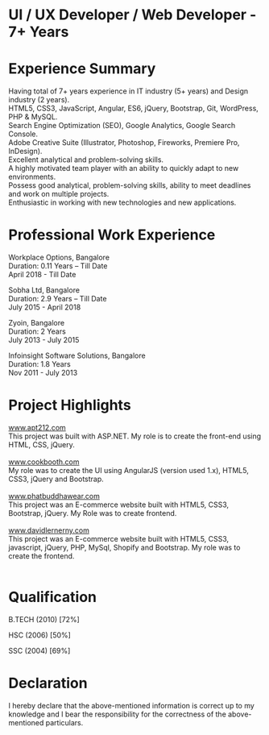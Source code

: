 # UI / UX Developer / Web Developer - 7+ Years

# Experience Summary
Having total of 7+ years experience in IT industry (5+ years) and Design industry (2 years).<br/>
HTML5, CSS3, JavaScript, Angular, ES6, jQuery, Bootstrap, Git, WordPress, PHP & MySQL.<br/>
Search Engine Optimization (SEO), Google Analytics, Google Search Console.<br/>
Adobe Creative Suite (Illustrator, Photoshop, Fireworks, Premiere Pro, InDesign).<br/>
Excellent analytical and problem-solving skills.<br/>
A highly motivated team player with an ability to quickly adapt to new environments.<br/>
Possess good analytical, problem-solving skills, ability to meet deadlines and work on multiple projects.<br/>
Enthusiastic in working with new technologies and new applications.<br/>

# Professional Work Experience
Workplace Options, Bangalore<br/>
Duration:  0.11 Years – Till Date<br/>
April 2018 - Till Date

Sobha Ltd, Bangalore<br/>
Duration:  2.9 Years – Till Date<br/>
July 2015 - April 2018

Zyoin, Bangalore<br/>
Duration:  2 Years<br/>
July 2013 - July 2015

Infoinsight Software Solutions, Bangalore<br/>
Duration:  1.8 Years<br/>
Nov 2011 - July 2013

# Project Highlights
www.apt212.com
<br/>This project was built with ASP.NET. My role is to create the front-end using HTML, CSS, jQuery.<br/><br/>
www.cookbooth.com
<br/>My role was to create the UI using AngularJS (version used 1.x), HTML5, CSS3, jQuery and Bootstrap.<br/><br/>
www.phatbuddhawear.com
<br/>This project was an E-commerce website built with HTML5, CSS3, Bootstrap, jQuery. My Role was to create frontend.<br/><br/>
www.davidlernerny.com
<br/>This project was an E-commerce website built with HTML5, CSS3, javascript, jQuery, PHP, MySql, Shopify and Bootstrap. My role was to create the frontend.<br/><br/>


# Qualification
B.TECH (2010) [72%]<br/>

HSC (2006) [50%]<br/>

SSC (2004) [69%]<br/>

# Declaration
I hereby declare that the above-mentioned information is correct up to my knowledge and I bear the responsibility for the correctness of the above-mentioned particulars.
